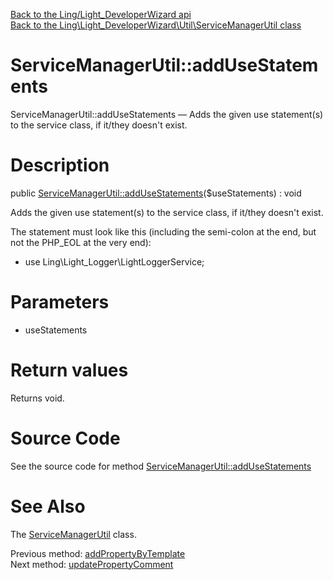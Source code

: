 [Back to the Ling/Light_DeveloperWizard api](https://github.com/lingtalfi/Light_DeveloperWizard/blob/master/doc/api/Ling/Light_DeveloperWizard.md)<br>
[Back to the Ling\Light_DeveloperWizard\Util\ServiceManagerUtil class](https://github.com/lingtalfi/Light_DeveloperWizard/blob/master/doc/api/Ling/Light_DeveloperWizard/Util/ServiceManagerUtil.md)


ServiceManagerUtil::addUseStatements
================



ServiceManagerUtil::addUseStatements — Adds the given use statement(s) to the service class, if it/they doesn't exist.




Description
================


public [ServiceManagerUtil::addUseStatements](https://github.com/lingtalfi/Light_DeveloperWizard/blob/master/doc/api/Ling/Light_DeveloperWizard/Util/ServiceManagerUtil/addUseStatements.md)($useStatements) : void




Adds the given use statement(s) to the service class, if it/they doesn't exist.

The statement must look like this (including the semi-colon at the end, but not the PHP_EOL at the very end):

- use Ling\Light_Logger\LightLoggerService;




Parameters
================


- useStatements

    


Return values
================

Returns void.








Source Code
===========
See the source code for method [ServiceManagerUtil::addUseStatements](https://github.com/lingtalfi/Light_DeveloperWizard/blob/master/Util/ServiceManagerUtil.php#L265-L268)


See Also
================

The [ServiceManagerUtil](https://github.com/lingtalfi/Light_DeveloperWizard/blob/master/doc/api/Ling/Light_DeveloperWizard/Util/ServiceManagerUtil.md) class.

Previous method: [addPropertyByTemplate](https://github.com/lingtalfi/Light_DeveloperWizard/blob/master/doc/api/Ling/Light_DeveloperWizard/Util/ServiceManagerUtil/addPropertyByTemplate.md)<br>Next method: [updatePropertyComment](https://github.com/lingtalfi/Light_DeveloperWizard/blob/master/doc/api/Ling/Light_DeveloperWizard/Util/ServiceManagerUtil/updatePropertyComment.md)<br>

